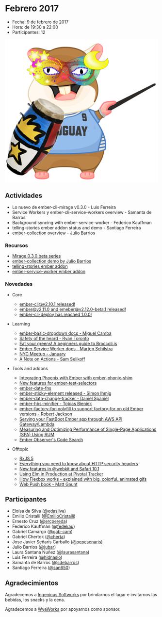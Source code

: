 # Febrero 2017

* Fecha: 9 de febrero de 2017
* Hora: de 19:30 a 22:00
* Participantes: 12

![photo](./tomster-carnavalero.png)

## Actividades

* Lo nuevo de ember-cli-mirage v0.3.0 - Luis Ferreira
* Service Workers y ember-cli-service-workers overview - Samanta de Barros
* Background syncing with ember-service-worker - Federico Kauffman
* telling-stories ember addon status and demo - Santiago Ferreira
* ember-collection overview - Julio Barrios

### Recursos

* [Mirage 0.3.0 beta series](http://www.ember-cli-mirage.com/blog/2017/01/09/0-3-0-beta-series/)
* [ember-collection demo by Julio Barrios](https://github.com/jubar/ember-collection-demo)
* [telling-stories ember addon](https://github.com/mvdwg/telling-stories)
* [ember-service-worker ember addon](http://ember-service-worker.com/)

### Novedades

* Core
  * [ember-cli@v2.10.1 released!](https://github.com/ember-cli/ember-cli/releases/tag/v2.10.1)
  * [ember@v2.11.0 and emeber@v2.12.0-beta.1 released!](http://emberjs.com/blog/2017/01/23/ember-2-11-released.html)
  * [ember-cli-deploy has reached 1.0.0!](https://twitter.com/lukemelia/status/829405892906987525)

* Learning
  * [ember-basic-dropdown docs - Miguel Camba](https://www.ember-basic-dropdown.com/)
  * [Safety of the heard - Ryan Toronto](https://blog.embermap.com/safety-of-the-herd-8d64f9170299)
  * [Eat your greens! A beginners guide to Broccoli.js](http://www.oligriffiths.com/2017/01/26/Eat-your-greens-A-beginners-guide-to-Broccoli-js/)
  * [Ember Service Worker docs - Marten Schilstra](https://twitter.com/Martndemus/status/826435052481417218)
  * [NYC Meetup - January](https://www.youtube.com/watch?v=JTzvYJBxwyI&app=desktop)
  * [A Note on Actions - Sam Selikoff](https://embermap.com/notes/26-a-note-on-actions)

* Tools and addons
  * [Integrating Phoenix with Ember with ember-phonix-shim](https://twitter.com/dustinfarris/status/820108635145572352)
  * [New features for ember-test-selectors](https://simplabs.com/blog/2017/01/13/ember-test-selectors.html)
  * [ember-date-fns](https://github.com/oskarrough/ember-date-fns)
  * [ember-sticky-element released - Simon Ihmig](https://twitter.com/simonihmig/status/822445236177793028)
  * [ember-data-change-tracker - Daniel Spaniel](https://github.com/danielspaniel/ember-data-change-tracker)
  * [ember-hbs-minifier - Tobias Bieniek](https://twitter.com/TobiasBieniek/status/823936010853748737)
  * [ember-factory-for-polyfill to support factory-for on old Ember versions - Robert Jackson](https://twitter.com/rwjblue/status/824757669223350274)
  * [Serving your FastBoot Ember app through AWS API Gateway/Lambda](https://twitter.com/wytlytning_nz/status/826479371007385600)
  * [Measuring and Optimizing Performance of Single-Page Applications (SPA) Using RUM](https://engineering.linkedin.com/blog/2017/02/measuring-and-optimizing-performance-of-single-page-applications)
  * [Ember Observer's Code Search](http://codeallday.com/blog/code-search-in-ember-observer/)

* Offtopic
  * [RxJS 5](https://www.youtube.com/watch?v=3LKMwkuK0ZE&feature=youtu.be)
  * [Everything you need to know about HTTP security headers](https://blog.appcanary.com/2017/http-security-headers.html)
  * [New features in @webkit and Safari 10.1](https://twitter.com/webkit/status/823967381026263040)
  * [Using Elm in Production at Pivotal Tracker](https://www.pivotaltracker.com/blog/Elm-pivotal-tracker/)
  * [How Flexbox works - explained with big, colorful, animated gifs](https://medium.freecodecamp.com/an-animated-guide-to-flexbox-d280cf6afc35)
  * [Web Push book - Matt Gaunt](https://web-push-book.gauntface.com)

## Participantes

* Eloísa da Silva ([@edasilva](https://github.com/edasilva))
* Emilio Cristalli ([@EmilioCristalli](https://github.com/EmilioCristalli))
* Ernesto Cruz ([@ercpereda](https://github.com/ercpereda))
* Federico Kauffman ([@fedekau](https://github.com/fedekau))
* Gabriel Camargo ([@gab-cam](https://github.com/gab-cam))
* Gabriel Chertok ([@cherta](https://github.com/cherta))
* Jose Javier Señaris Carballo ([@pepesenaris](https://github.com/pepesenaris))
* Julio Barrios ([@jubar](https://github.com/jubar))
* Laura Santana Nuñez ([@laurasantana](https://github.com/laurasantana))
* Luis Ferreira ([@hidnasio](https://github.com/hidnasio))
* Samanta de Barros ([@sdebarros](https://github.com/sdebarros))
* Santiago Ferreira ([@san650](https://github.com/san650))

## Agradecimientos

Agradecemos a [Ingenious Softworks](http://www.ingsw.com/) por brindarnos el lugar e
invitarnos las bebidas, los snacks y la cena.

Agradecemos a [WyeWorks](https://wyeworks.com/) por apoyarnos como sponsor.
